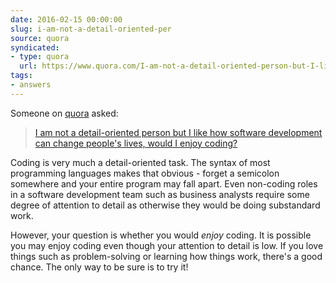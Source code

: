 ```yaml
---
date: 2016-02-15 00:00:00
slug: i-am-not-a-detail-oriented-per
source: quora
syndicated:
- type: quora
  url: https://www.quora.com/I-am-not-a-detail-oriented-person-but-I-like-how-software-development-can-change-peoples-lives-would-I-enjoy-coding/answer/Roy-Tang
tags:
- answers
---
```


Someone on [quora](https://quora.com) asked:

> [I am not a detail-oriented person but I like how software development can change people's lives, would I enjoy coding?](https://www.quora.com/I-am-not-a-detail-oriented-person-but-I-like-how-software-development-can-change-peoples-lives-would-I-enjoy-coding/answer/Roy-Tang)


Coding is very much a detail-oriented task. The syntax of most programming languages makes that obvious - forget a semicolon somewhere and your entire program may fall apart. Even non-coding roles in a software development team such as business analysts require some degree of attention to detail as otherwise they would be doing substandard work.

However, your question is whether you would *enjoy* coding. It is possible you may enjoy coding even though your attention to detail is low. If you love things such as problem-solving or learning how things work, there's a good chance. The only way to be sure is to try it!